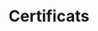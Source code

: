 ---
title: Certificats
content:
  - Informe d'avaluació de l'edifici (ITE/IEE)
  - Certificats energètics
  - Cèdules d'habitabilitat
icon: fa-solid fa-certificate
column: left
---